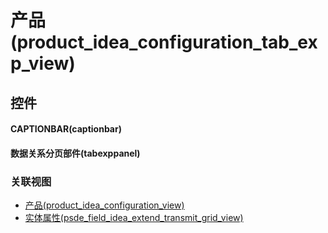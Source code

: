 # 产品(product_idea_configuration_tab_exp_view)  <!-- {docsify-ignore-all} -->



## 控件
#### CAPTIONBAR(captionbar)
#### 数据关系分页部件(tabexppanel)


### 关联视图
  * [产品(product_idea_configuration_view)](app/view/product_idea_configuration_view)
  * [实体属性(psde_field_idea_extend_transmit_grid_view)](app/view/psde_field_idea_extend_transmit_grid_view)

<script>
 const { createApp } = Vue
  createApp({
    data() {
      return {

      }
    }
  }).use(ElementPlus).mount('#app')
</script>